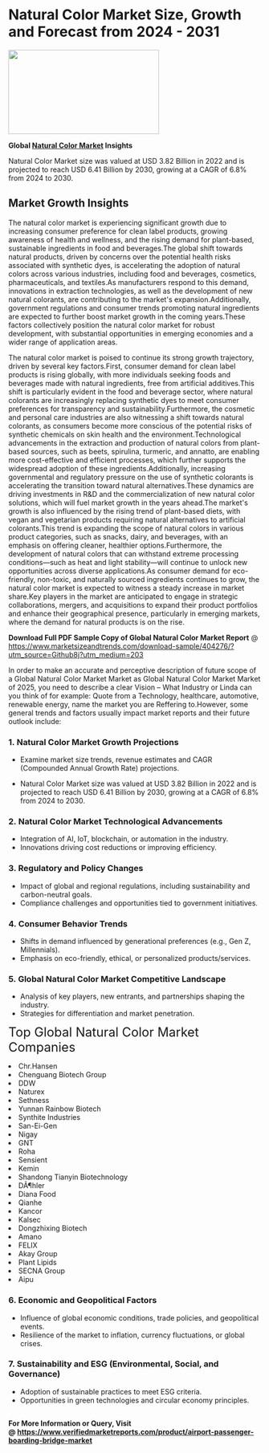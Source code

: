 <H1>Natural Color Market Size, Growth and Forecast from 2024 - 2031</H1><img class="aligncenter size-medium wp-image-584254" src="https://thirdeyenews.in/wp-content/uploads/2024/09/Global-Market-Research-300x168.jpeg" alt="" width="300" height="168" /><p><strong>Global&nbsp;<a href="https://www.marketsizeandtrends.com/download-sample/404276/?utm_source=Github8j?utm_medium=203">Natural Color Market</a> Insights</strong></p><p>Natural Color Market size was valued at USD 3.82 Billion in 2022 and is projected to reach USD 6.41 Billion by 2030, growing at a CAGR of 6.8% from 2024 to 2030.</p><p><h2>Market Growth Insights</h2> <p>The natural color market is experiencing significant growth due to increasing consumer preference for clean label products, growing awareness of health and wellness, and the rising demand for plant-based, sustainable ingredients in food and beverages.The global shift towards natural products, driven by concerns over the potential health risks associated with synthetic dyes, is accelerating the adoption of natural colors across various industries, including food and beverages, cosmetics, pharmaceuticals, and textiles.As manufacturers respond to this demand, innovations in extraction technologies, as well as the development of new natural colorants, are contributing to the market's expansion.Additionally, government regulations and consumer trends promoting natural ingredients are expected to further boost market growth in the coming years.These factors collectively position the natural color market for robust development, with substantial opportunities in emerging economies and a wider range of application areas.</p> <p>The natural color market is poised to continue its strong growth trajectory, driven by several key factors.First, consumer demand for clean label products is rising globally, with more individuals seeking foods and beverages made with natural ingredients, free from artificial additives.This shift is particularly evident in the food and beverage sector, where natural colorants are increasingly replacing synthetic dyes to meet consumer preferences for transparency and sustainability.Furthermore, the cosmetic and personal care industries are also witnessing a shift towards natural colorants, as consumers become more conscious of the potential risks of synthetic chemicals on skin health and the environment.Technological advancements in the extraction and production of natural colors from plant-based sources, such as beets, spirulina, turmeric, and annatto, are enabling more cost-effective and efficient processes, which further supports the widespread adoption of these ingredients.Additionally, increasing governmental and regulatory pressure on the use of synthetic colorants is accelerating the transition toward natural alternatives.These dynamics are driving investments in R&D and the commercialization of new natural color solutions, which will fuel market growth in the years ahead.The market's growth is also influenced by the rising trend of plant-based diets, with vegan and vegetarian products requiring natural alternatives to artificial colorants.This trend is expanding the scope of natural colors in various product categories, such as snacks, dairy, and beverages, with an emphasis on offering cleaner, healthier options.Furthermore, the development of natural colors that can withstand extreme processing conditions—such as heat and light stability—will continue to unlock new opportunities across diverse applications.As consumer demand for eco-friendly, non-toxic, and naturally sourced ingredients continues to grow, the natural color market is expected to witness a steady increase in market share.Key players in the market are anticipated to engage in strategic collaborations, mergers, and acquisitions to expand their product portfolios and enhance their geographical presence, particularly in emerging markets, where the demand for natural products is on the rise.<p><span class=""><strong>Download Full PDF Sample Copy of Global Natural Color Market Report</strong> @ <a href="https://www.marketsizeandtrends.com/download-sample/404276/?utm_source=Github8j?utm_medium=203" target="_blank">https://www.marketsizeandtrends.com/download-sample/404276/?utm_source=Github8j?utm_medium=203</a></span></p><p>In order to make an accurate and perceptive description of future scope of a Global&nbsp;Natural Color Market Market as Global&nbsp;Natural Color Market Market of 2025, you need to describe a clear Vision &ndash; What Industry or Linda can you think of for example: Quote from a Technology, healthcare, automotive, renewable energy, name the market you are Reffering to.However, some general trends and factors usually impact market reports and their future outlook include:</p><h3>1.&nbsp;<strong>Natural Color Market Growth Projections</strong></h3><ul><li>Examine market size trends, revenue estimates and CAGR (Compounded Annual Growth Rate) projections.</li><li><p>Natural Color Market size was valued at USD 3.82 Billion in 2022 and is projected to reach USD 6.41 Billion by 2030, growing at a CAGR of 6.8% from 2024 to 2030.</p></li></ul><h3>2.&nbsp;<strong>Natural Color Market Technological Advancements</strong></h3><ul><li>Integration of AI, IoT, blockchain, or automation in the industry.</li><li>Innovations driving cost reductions or improving efficiency.</li></ul><h3>3.&nbsp;<strong>Regulatory and Policy Changes</strong></h3><ul><li>Impact of global and regional regulations, including sustainability and carbon-neutral goals.</li><li>Compliance challenges and opportunities tied to government initiatives.</li></ul><h3>4.&nbsp;<strong>Consumer Behavior Trends</strong></h3><ul><li>Shifts in demand influenced by generational preferences (e.g., Gen Z, Millennials).</li><li>Emphasis on eco-friendly, ethical, or personalized products/services.</li></ul><h3>5.&nbsp;<strong>Global Natural Color Market Competitive Landscape</strong></h3><ul><li>Analysis of key players, new entrants, and partnerships shaping the industry.</li><li>Strategies for differentiation and market penetration.</li></ul><p data-pm-slice="1 1 []"><span style="color: inherit; font-family: inherit; font-size: 25px;">Top Global Natural Color Market Companies</span></p><div class="" data-test-id=""><p><li>Chr.Hansen</li><li> Chenguang Biotech Group</li><li> DDW</li><li> Naturex</li><li> Sethness</li><li> Yunnan Rainbow Biotech</li><li> Synthite Industries</li><li> San-Ei-Gen</li><li> Nigay</li><li> GNT</li><li> Roha</li><li> Sensient</li><li> Kemin</li><li> Shandong Tianyin Biotechnology</li><li> DÃ¶hler</li><li> Diana Food</li><li> Qianhe</li><li> Kancor</li><li> Kalsec</li><li> Dongzhixing Biotech</li><li> Amano</li><li> FELIX</li><li> Akay Group</li><li> Plant Lipids</li><li> SECNA Group</li><li> Aipu</li></p></div><h3>6.&nbsp;<strong>Economic and Geopolitical Factors</strong></h3><ul><li>Influence of global economic conditions, trade policies, and geopolitical events.</li><li>Resilience of the market to inflation, currency fluctuations, or global crises.</li></ul><h3>7.&nbsp;<strong>Sustainability and ESG (Environmental, Social, and Governance)</strong></h3><ul><li>Adoption of sustainable practices to meet ESG criteria.</li><li>Opportunities in green technologies and circular economy principles.</li></ul><h2><strong style="font-size: 14px;">For More Information or Query, Visit @&nbsp;</strong><a style="background-color: #ffffff; font-size: 14px;" href="https://www.marketsizeandtrends.com/report/natural-color-market/" target="_blank">https://www.verifiedmarketreports.com/product/airport-passenger-boarding-bridge-market</a></h2>